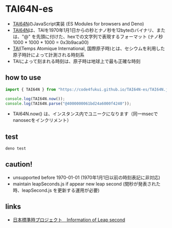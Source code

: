 # TAI64N-es

- [TAI64N](https://cr.yp.to/libtai/tai64.html)のJavaScript実装 (ES Modules for browsers and Deno)
- [TAI64N](https://cr.yp.to/libtai/tai64.html)は、TAIを1970年1月1日からの秒とナノ秒を12byteのバイナリ、または、"@" を先頭に付けた、hexでの文字列で表現するフォーマット (ナノ秒 1000 * 1000 * 1000 = 0x3b9aca00)
- [TAI](https://ja.wikipedia.org/wiki/%E5%9B%BD%E9%9A%9B%E5%8E%9F%E5%AD%90%E6%99%82)(Temps Atomique International, 国際原子時)とは、セシウムを利用した原子時計によって計測される時刻系
- TAIによって刻まれる時刻は、原子時は地球上で最も正確な時刻

## how to use

```js
import { TAI64N } from "https://code4fukui.github.io/TAI64N-es/TAI64N.js";

console.log(TAI64N.now());
console.log(TAI64N.parse("@4000000061bd24a6000f4240"));
```
* TAI64N.now() は、インスタンス内でユニークになります（同一msecでnanosecをインクリメント）

## test

```bash
deno test
```
## caution!

- unsupported before 1970-01-01 (1970年1月1日以前の時刻表記に非対応)
- maintain leapSeconds.js if appear new leap second (閏秒が発表された時、leapSecond.js を更新する運用が必要)

## links

- [日本標準時プロジェクト　Information of Leap second](https://jjy.nict.go.jp/QandA/data/leapsec.html)
